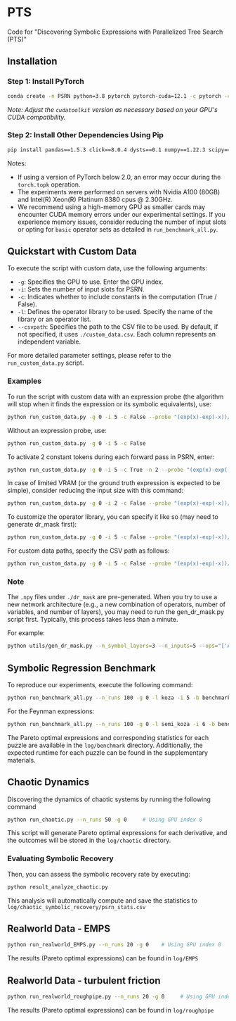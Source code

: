 # PTS

Code for "Discovering Symbolic Expressions with Parallelized Tree Search (PTS)"

## Installation

### Step 1: Install PyTorch

```bash
conda create -n PSRN python=3.8 pytorch pytorch-cuda=12.1 -c pytorch -c nvidia
```

_Note: Adjust the `cudatoolkit` version as necessary based on your GPU's CUDA compatibility._

### Step 2: Install Other Dependencies Using Pip

```bash
pip install pandas==1.5.3 click==8.0.4 dysts==0.1 numpy==1.22.3 scipy==1.7.3 tqdm==4.65.0 pysindy==1.7.5 derivative==0.6.0 scikit-learn==1.3.0 sympy==1.10.1
```

Notes: 
- If using a version of PyTorch below 2.0, an error may occur during the `torch.topk` operation.
- The experiments were performed on servers with Nvidia A100 (80GB) and Intel(R) Xeon(R) Platinum 8380 cpus @ 2.30GHz.
- We recommend using a high-memory GPU as smaller cards may encounter CUDA memory errors under our experimental settings. If you experience memory issues, consider reducing the number of input slots or opting for `basic` operator sets as detailed in `run_benchmark_all.py`.


## Quickstart with Custom Data
To execute the script with custom data, use the following arguments:

- `-g`: Specifies the GPU to use. Enter the GPU index.
- `-i`: Sets the number of input slots for PSRN.
- `-c`: Indicates whether to include constants in the computation (True / False).
- `-l`: Defines the operator library to be used. Specify the name of the library or an operator list.
- `--csvpath`: Specifies the path to the CSV file to be used. By default, if not specified, it uses `./custom_data.csv`. Each column represents an independent variable.

For more detailed parameter settings, please refer to the `run_custom_data.py` script.

### Examples
To run the script with custom data with an expression probe (the algorithm will stop when it finds the expression or its symbolic equivalents), use:
```bash
python run_custom_data.py -g 0 -i 5 -c False --probe "(exp(x)-exp(-x))/2"
```
Without an expression probe, use:
```bash
python run_custom_data.py -g 0 -i 5 -c False
```
To activate 2 constant tokens during each forward pass in PSRN, enter:
```bash
python run_custom_data.py -g 0 -i 5 -c True -n 2 --probe "(exp(x)-exp(-x))/2"
```
In case of limited VRAM (or the ground truth expression is expected to be simple), consider reducing the input size with this command:
```bash
python run_custom_data.py -g 0 -i 2 -c False --probe "(exp(x)-exp(-x))/2"
```
To customize the operator library, you can specify it like so (may need to generate dr_mask first):
```bash
python run_custom_data.py -g 0 -i 5 -c False --probe "(exp(x)-exp(-x))/2" -l "['Add','Mul','Identity','Tanh','Abs']"
```
For custom data paths, specify the CSV path as follows:
```bash
python run_custom_data.py -g 0 -i 5 -c False --probe "(exp(x)-exp(-x))/2" --csvpath ./another_custom_data.csv
```

### Note
The `.npy` files under `./dr_mask` are pre-generated. When you try to use a new network architecture (e.g., a new combination of operators, number of variables, and number of layers), you may need to run the gen_dr_mask.py script first. Typically, this process takes less than a minute.

For example:
```bash
python utils/gen_dr_mask.py --n_symbol_layers=3 --n_inputs=5 --ops="['Add','Mul','SemiSub','SemiDiv','Identity','Sin','Cos','Exp','Log','Tanh','Cosh','Abs','Sign']"
```

## Symbolic Regression Benchmark 
To reproduce our experiments, execute the following command:

```bash
python run_benchmark_all.py --n_runs 100 -g 0 -l koza -i 5 -b benchmark.csv
```
For the Feynman expressions:
```bash
python run_benchmark_all.py --n_runs 100 -g 0 -l semi_koza -i 6 -b benchmark_Feynman.csv
```

The Pareto optimal expressions and corresponding statistics for each puzzle are available in the `log/benchmark` directory. Additionally, the expected runtime for each puzzle can be found in the supplementary materials.

## Chaotic Dynamics

Discovering the dynamics of chaotic systems by running the following command

```bash
python run_chaotic.py --n_runs 50 -g 0     # Using GPU index 0
```

This script will generate Pareto optimal expressions for each derivative, and the outcomes will be stored in the `log/chaotic` directory.

### Evaluating Symbolic Recovery

Then, you can assess the symbolic recovery rate by executing:

```bash
python result_analyze_chaotic.py
```

This analysis will automatically compute and save the statistics to `log/chaotic_symbolic_recovery/psrn_stats.csv`

## Realworld Data - EMPS

```bash
python run_realworld_EMPS.py --n_runs 20 -g 0    # Using GPU index 0
```

The results (Pareto optimal expressions) can be found in `log/EMPS`

## Realworld Data - turbulent friction

```bash
python run_realworld_roughpipe.py --n_runs 20 -g 0     # Using GPU index 0
```

The results (Pareto optimal expressions) can be found in `log/roughpipe`


